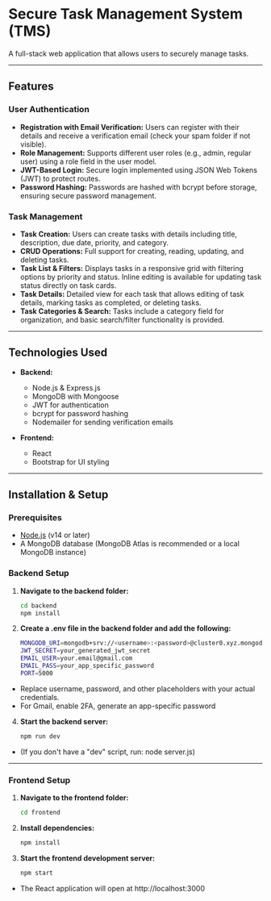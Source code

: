 # Secure Task Management System (TMS)
A full-stack web application that allows users to securely manage tasks.

---

## Features

### User Authentication
- **Registration with Email Verification:** Users can register with their details and receive a verification email (check your spam folder if not visible).
- **Role Management:** Supports different user roles (e.g., admin, regular user) using a role field in the user model.
- **JWT-Based Login:** Secure login implemented using JSON Web Tokens (JWT) to protect routes.
- **Password Hashing:** Passwords are hashed with bcrypt before storage, ensuring secure password management.

### Task Management
- **Task Creation:** Users can create tasks with details including title, description, due date, priority, and category.
- **CRUD Operations:** Full support for creating, reading, updating, and deleting tasks.
- **Task List & Filters:** Displays tasks in a responsive grid with filtering options by priority and status. Inline editing is available for updating task status directly on task cards.
- **Task Details:** Detailed view for each task that allows editing of task details, marking tasks as completed, or deleting tasks.
- **Task Categories & Search:** Tasks include a category field for organization, and basic search/filter functionality is provided.

---

## Technologies Used

- **Backend:**
  - Node.js & Express.js
  - MongoDB with Mongoose
  - JWT for authentication
  - bcrypt for password hashing
  - Nodemailer for sending verification emails

- **Frontend:**
  - React
  - Bootstrap for UI styling

---

## Installation & Setup

### Prerequisites
- [Node.js](https://nodejs.org/) (v14 or later)
- A MongoDB database (MongoDB Atlas is recommended or a local MongoDB instance)

### Backend Setup
1. **Navigate to the backend folder:**
   ```bash
   cd backend
   npm install
2. **Create a .env file in the backend folder and add the following:**
   ```bash
   MONGODB_URI=mongodb+srv://<username>:<password>@cluster0.xyz.mongodb.net/secure-tms?retryWrites=true&w=majority
   JWT_SECRET=your_generated_jwt_secret
   EMAIL_USER=your.email@gmail.com
   EMAIL_PASS=your_app_specific_password
   PORT=5000
- Replace username, password, and other placeholders with your actual credentials.
- For Gmail, enable 2FA, generate an app-specific password

4. **Start the backend server:**
   ```bash
   npm run dev
- (If you don't have a "dev" script, run: node server.js)

---

### Frontend Setup
1. **Navigate to the frontend folder:**
   ```bash
   cd frontend
2. **Install dependencies:**
   ```bash
   npm install
3. **Start the frontend development server:**
   ```bash
   npm start
- The React application will open at http://localhost:3000
